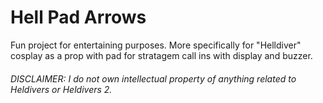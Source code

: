 # Hell Pad Arrows
Fun project for entertaining purposes. More specifically for "Helldiver" cosplay as a prop with pad for stratagem call ins with display and buzzer.


###### DISCLAIMER: I do not own intellectual property of anything related to Heldivers or Heldivers 2.
